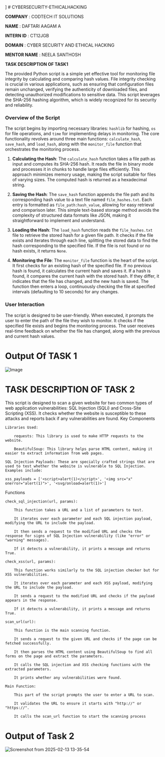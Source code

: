  \] # CYBERSECURITY-ETHICALHACKING

**COMPANY**    :   CODTECH IT SOLUTIONS

**NAME**       :   DAFTARI AAGAM A

**INTERN ID**  :   CT12JGB

**DOMAIN**     :   CYBER SECURITY AND ETHICAL HACKING

**MENTOR NAME** :   NEELA SANTHOSH

**TASK DESCRIPTION OF TASK1** 

The provided Python script is a simple yet effective tool for monitoring file integrity by calculating and comparing hash values. File integrity checking is crucial in various applications, such as ensuring that configuration files remain unchanged, verifying the authenticity of downloaded files, and detecting unauthorized modifications to sensitive data. This script leverages the SHA-256 hashing algorithm, which is widely recognized for its security and reliability.

### Overview of the Script

The script begins by importing necessary libraries: `hashlib` for hashing, `os` for file operations, and `time` for implementing delays in monitoring. The core functionality revolves around three main functions: `calculate_hash`, `save_hash`, and `load_hash`, along with the `monitor_file` function that orchestrates the monitoring process.

1. **Calculating the Hash**: The `calculate_hash` function takes a file path as input and computes its SHA-256 hash. It reads the file in binary mode and processes it in chunks to handle large files efficiently. This approach minimizes memory usage, making the script suitable for files of varying sizes. The computed hash is returned as a hexadecimal string.

2. **Saving the Hash**: The `save_hash` function appends the file path and its corresponding hash value to a text file named `file_hashes.txt`. Each entry is formatted as `file_path:hash_value`, allowing for easy retrieval and comparison later. This simple text-based storage method avoids the complexity of structured data formats like JSON, making it straightforward to implement and understand.

3. **Loading the Hash**: The `load_hash` function reads the `file_hashes.txt` file to retrieve the stored hash for a given file path. It checks if the file exists and iterates through each line, splitting the stored data to find the hash corresponding to the specified file. If the file is not found or no hash exists, it returns `None`.

4. **Monitoring the File**: The `monitor_file` function is the heart of the script. It first checks for an existing hash of the specified file. If no previous hash is found, it calculates the current hash and saves it. If a hash is found, it compares the current hash with the stored hash. If they differ, it indicates that the file has changed, and the new hash is saved. The function then enters a loop, continuously checking the file at specified intervals (defaulting to 10 seconds) for any changes.

### User Interaction

The script is designed to be user-friendly. When executed, it prompts the user to enter the path of the file they wish to monitor. It checks if the specified file exists and begins the monitoring process. The user receives real-time feedback on whether the file has changed, along with the previous and current hash values.


# Output Of TASK 1

![Image](https://github.com/user-attachments/assets/7ffe8fc0-738c-48be-a6d3-4328a26f3e11)

# TASK DESCRIPTION OF TASK 2
This script is designed to scan a given website for two common types of web application vulnerabilities: SQL Injection (SQLi) and Cross-Site Scripting (XSS). It checks whether the website is susceptible to these attacks and reports back if any vulnerabilities are found.
Key Components

    Libraries Used:

        requests: This library is used to make HTTP requests to the website.

        BeautifulSoup: This library helps parse HTML content, making it easier to extract information from web pages.

    SQL Injection Payloads: These are specially crafted strings that are used to test whether the website is vulnerable to SQL Injection. Examples include:

    xss_payloads = ['<script>alert(1)</script>', '<img src="x" onerror="alert(1)">', '<svg/onload=alert(1)>']
Functions

    check_sql_injection(url, params):

        This function takes a URL and a list of parameters to test.

        It iterates over each parameter and each SQL injection payload, modifying the URL to include the payload.

        It then sends a request to the modified URL and checks the response for signs of SQL Injection vulnerability (like "error" or "warning" messages).

        If it detects a vulnerability, it prints a message and returns True.

    check_xss(url, params):

        This function works similarly to the SQL injection checker but for XSS vulnerabilities.

        It iterates over each parameter and each XSS payload, modifying the URL to include the payload.

        It sends a request to the modified URL and checks if the payload appears in the response.

        If it detects a vulnerability, it prints a message and returns True.

    scan_url(url):

        This function is the main scanning function.

        It sends a request to the given URL and checks if the page can be fetched successfully.

        It then parses the HTML content using BeautifulSoup to find all forms on the page and extract the parameters.

        It calls the SQL injection and XSS checking functions with the extracted parameters.

        It prints whether any vulnerabilities were found.

    Main Function:

        This part of the script prompts the user to enter a URL to scan.

        It validates the URL to ensure it starts with "http://" or "https://".

        It calls the scan_url function to start the scanning process

# Output of Task 2

![Screenshot from 2025-02-13 13-35-54](https://github.com/user-attachments/assets/7f960b05-746e-4bd3-8ee7-d1b63ba2f51b)





